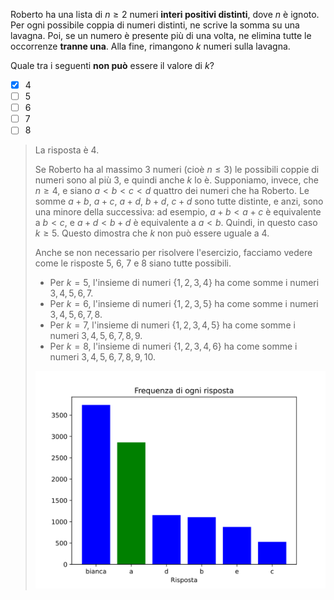 Roberto ha una lista di $n \geq 2$ numeri **interi positivi distinti**, dove $n$ è ignoto. Per ogni possibile coppia di numeri distinti, ne scrive la somma su una lavagna. Poi, se un numero è presente più di una volta, ne elimina tutte le occorrenze **tranne una**. Alla fine, rimangono $k$ numeri sulla lavagna.

Quale tra i seguenti **non può** essere il valore di $k$?

- [x] $4$
- [ ] $5$
- [ ] $6$
- [ ] $7$
- [ ] $8$

> La risposta è $4$.
> 
> Se Roberto ha al massimo $3$ numeri (cioè $n \le 3$) le possibili coppie di numeri sono al più $3$, e quindi anche $k$ lo è.
> Supponiamo, invece, che $n \ge 4$, e siano $a < b < c < d$ quattro dei numeri che ha Roberto.
> Le somme $a + b$, $a + c$, $a + d$, $b + d$, $c + d$ sono tutte distinte, e anzi, sono una minore della successiva:
> ad esempio, $a + b < a + c$ è equivalente a $b < c$, e $a + d < b + d$ è equivalente a $a < b$.
> Quindi, in questo caso $k \ge 5$.
> Questo dimostra che $k$ non può essere uguale a $4$.
> 
> Anche se non necessario per risolvere l'esercizio, facciamo vedere come le risposte $5$, $6$, $7$ e $8$ siano tutte possibili.
> 
> - Per $k = 5$, l'insieme di numeri $\{1, \, 2, \, 3, \, 4\}$ ha come somme i numeri $3, \, 4, \, 5, \, 6, \, 7$.
> - Per $k = 6$, l'insieme di numeri $\{1, \, 2, \, 3, \, 5\}$ ha come somme i numeri $3, \, 4, \, 5, \, 6, \, 7, \, 8$.
> - Per $k = 7$, l'insieme di numeri $\{1, \, 2, \, 3, \, 4, \, 5\}$ ha come somme i numeri $3, \, 4, \, 5, \, 6, \, 7, \, 8, \, 9$.
> - Per $k = 8$, l'insieme di numeri $\{1, \, 2, \, 3, \, 4, \, 6\}$ ha come somme i numeri $3, \, 4, \, 5, \, 6, \, 7, \, 8, \, 9, \, 10$.
> 
> ![Statistiche risposte](default.svg)
